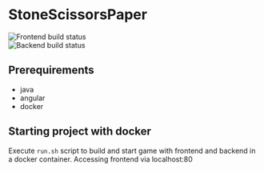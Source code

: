 # StoneScissorsPaper
![Frontend build status](https://github.com/SebastianPuszies/StoneScissorsPaper/actions/workflows/build-frontend.yml/badge.svg) <br>
![Backend build status](https://github.com/SebastianPuszies/StoneScissorsPaper/actions/workflows/build-backend.yml/badge.svg)
## Prerequirements
- java
- angular
- docker

## Starting project with docker
Execute `run.sh` script to build and start game with frontend and backend in a docker container.
Accessing frontend via localhost:80